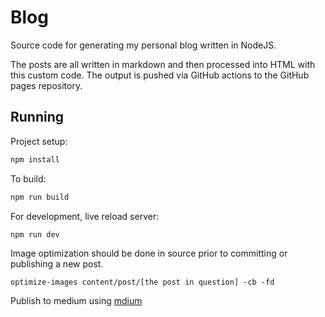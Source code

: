 # Blog

Source code for generating my personal blog written in NodeJS.

The posts are all written in markdown and then processed into HTML with this custom code. The output is pushed via GitHub actions to the GitHub pages repository.

## Running

Project setup:
```sh
npm install
```

To build:
```sh
npm run build
```

For development, live reload server:
```
npm run dev
```


Image optimization should be done in source prior to committing or publishing a new post.
```
optimize-images content/post/[the post in question] -cb -fd
```


Publish to medium using [mdium](https://github.com/icyphox/mdium)
